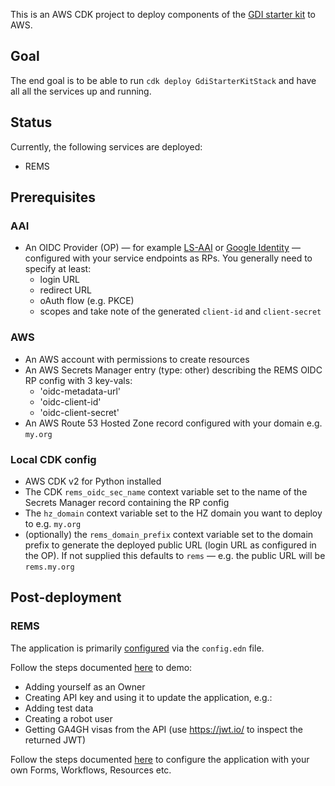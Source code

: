 This is an AWS CDK project to deploy components of the [GDI starter kit](
https://gdi.onemilliongenomes.eu/gdi-starter-kit.html) to AWS.

## Goal

The end goal is to be able to run `cdk deploy GdiStarterKitStack` and have all
all the services up and running. 

## Status

Currently, the following services are deployed:
 * REMS

## Prerequisites

### AAI

* An OIDC Provider (OP) — for example [LS-AAI](
  https://services.aai.lifescience-ri.eu/spreg/) or [Google Identity](
  https://console.cloud.google.com/apis/credentials) — configured with your
  service endpoints as RPs. You generally need to specify at least:
  * login URL
  * redirect URL
  * oAuth flow (e.g. PKCE)
  * scopes
  and take note of the generated `client-id` and `client-secret`

### AWS

* An AWS account with permissions to create resources
* An AWS Secrets Manager entry (type: other) describing the REMS OIDC RP config
  with 3 key-vals:
  - 'oidc-metadata-url'
  - 'oidc-client-id'
  - 'oidc-client-secret'
* An AWS Route 53 Hosted Zone record configured with your domain e.g. `my.org`

### Local CDK config

* AWS CDK v2 for Python installed
* The CDK `rems_oidc_sec_name` context variable set to the name of the Secrets
  Manager record containing the RP config
* The `hz_domain` context variable set to the HZ domain you want to deploy to
  e.g. `my.org`
* (optionally) the `rems_domain_prefix` context variable set to the domain
  prefix to generate the deployed public URL (login URL as configured in the
  OP). If not supplied this defaults to `rems` — e.g. the public URL will be
  `rems.my.org`

## Post-deployment

### REMS

The application is primarily [configured](https://github.com/CSCfi/rems/blob/master/docs/configuration.md) via the `config.edn` file.

Follow the steps documented [here](
https://github.com/GenomicDataInfrastructure/starter-kit-rems?tab=readme-ov-file#using-rems) to demo:

* Adding yourself as an Owner
* Creating API key and using it to update the application, e.g.:
* Adding test data
* Creating a robot user
* Getting GA4GH visas from the API (use https://jwt.io/ to inspect the returned JWT)

Follow the steps documented [here](https://github.com/CSCfi/rems/blob/master/manual/owner.md#how-to-add-resources-to-rems) to configure the application with your own Forms, Workflows, Resources etc.

